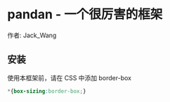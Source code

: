 # pandan - 一个很厉害的框架

作者: Jack_Wang

## 安装

使用本框架前，请在 CSS 中添加 border-box

```css
*{box-sizing:border-box;}
``` 